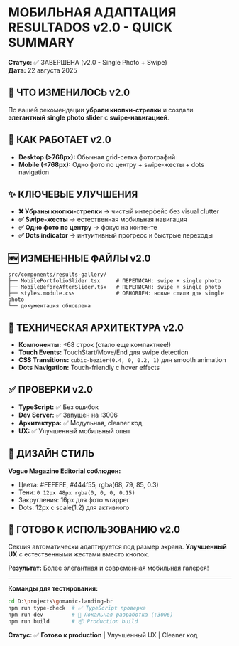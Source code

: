 # МОБИЛЬНАЯ АДАПТАЦИЯ RESULTADOS v2.0 - QUICK SUMMARY

**Статус:** ✅ ЗАВЕРШЕНА (v2.0 - Single Photo + Swipe)  
**Дата:** 22 августа 2025  

## 🎯 ЧТО ИЗМЕНИЛОСЬ v2.0
По вашей рекомендации **убрали кнопки-стрелки** и создали **элегантный single photo slider** с **swipe-навигацией**.

## 📱 КАК РАБОТАЕТ v2.0
- **Desktop (>768px):** Обычная grid-сетка фотографий
- **Mobile (≤768px):** Одно фото по центру + swipe-жесты + dots navigation

## ✨ КЛЮЧЕВЫЕ УЛУЧШЕНИЯ
- **❌ Убраны кнопки-стрелки** → чистый интерфейс без visual clutter
- **✅ Swipe-жесты** → естественная мобильная навигация
- **✅ Одно фото по центру** → фокус на контенте
- **✅ Dots indicator** → интуитивный прогресс и быстрые переходы

## 🆕 ИЗМЕНЕННЫЕ ФАЙЛЫ v2.0
```
src/components/results-gallery/
├── MobilePortfolioSlider.tsx     # ПЕРЕПИСАН: swipe + single photo
├── MobileBeforeAfterSlider.tsx   # ПЕРЕПИСАН: swipe + single photo
├── styles.module.css             # ОБНОВЛЕН: новые стили для single photo
└── документация обновлена
```

## 🔧 ТЕХНИЧЕСКАЯ АРХИТЕКТУРА v2.0
- **Компоненты:** ≤68 строк (стало еще компактнее!)
- **Touch Events:** TouchStart/Move/End для swipe detection
- **CSS Transitions:** `cubic-bezier(0.4, 0, 0.2, 1)` для smooth animation
- **Dots Navigation:** Touch-friendly с hover effects

## ✅ ПРОВЕРКИ v2.0
- **TypeScript:** ✅ Без ошибок
- **Dev Server:** ✅ Запущен на :3006
- **Архитектура:** ✅ Модульная, cleaner код
- **UX:** ✅ Улучшенный мобильный опыт

## 🎨 ДИЗАЙН СТИЛЬ
**Vogue Magazine Editorial соблюден:**
- Цвета: #FEFEFE, #444f55, rgba(68, 79, 85, 0.3)
- Тени: `0 12px 48px rgba(0, 0, 0, 0.15)`
- Закругления: 16px для фото wrapper
- Dots: 12px с scale(1.2) для активного

## 🚀 ГОТОВО К ИСПОЛЬЗОВАНИЮ v2.0
Секция автоматически адаптируется под размер экрана. **Улучшенный UX** с естественными жестами вместо кнопок.

**Результат:** Более элегантная и современная мобильная галерея!

---
**Команды для тестирования:**
```bash
cd D:\projects\gomanic-landing-br
npm run type-check  # ✅ TypeScript проверка
npm run dev         # 🚀 Локальная разработка (:3006)
npm run build       # 📦 Production build
```

**Статус:** ✅ **Готово к production** | Улучшенный UX | Cleaner код
